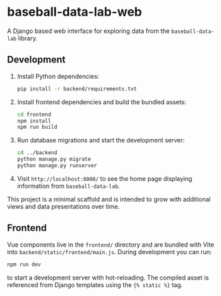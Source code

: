 # baseball-data-lab-web

A Django based web interface for exploring data from the `baseball-data-lab` library.

## Development

1. Install Python dependencies:
   ```bash
   pip install -r backend/requirements.txt
   ```
2. Install frontend dependencies and build the bundled assets:
   ```bash
   cd frontend
   npm install
   npm run build
   ```
3. Run database migrations and start the development server:
   ```bash
   cd ../backend
   python manage.py migrate
   python manage.py runserver
   ```
4. Visit `http://localhost:8000/` to see the home page displaying information from `baseball-data-lab`.

This project is a minimal scaffold and is intended to grow with additional views and data presentations over time.

## Frontend

Vue components live in the `frontend/` directory and are bundled with Vite into
`backend/static/frontend/main.js`. During development you can run:

```bash
npm run dev
```

to start a development server with hot-reloading. The compiled asset is
referenced from Django templates using the `{% static %}` tag.
